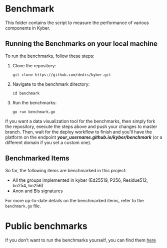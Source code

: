 # Benchmark

This folder contains the script to measure the performance of various components in Kyber.

## Running the Benchmarks on your local machine

To run the benchmarks, follow these steps:

1. Clone the repository:

    ```shell
    git clone https://github.com/dedis/kyber.git
    ```

2. Navigate to the benchmark directory:

    ```shell
    cd benchmark
    ```

3. Run the benchmarks:

    ```shell
    go run benchmark.go
    ```

If you want a data visualization tool for the benchmarks, then simply fork the repository, execute the steps above and push your changes to master branch. Then, wait for the deploy workflow to finish and you'll have the platform on the endpoint ___your_username.github.io/kyber/benchmark___ (or a different domain if you set a custom one).

## Benchmarked Items

So far, the following items are benchmarked in this project:

- All the groups implemented in kyber (Ed25519, P256, Residue512, bn254, bn256)
- Anon and Bls signatures

For more up-to-date details on the benchmarked items, refer to the `benchmark.go` file.

# Public benchmarks
If you don't want to run the benchmarks yourself, you can find them [here](https://dedis.github.io/kyber/benchmark)